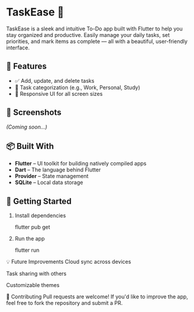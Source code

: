 # TaskEase 📝

TaskEase is a sleek and intuitive To-Do app built with Flutter to help you stay organized and productive. Easily manage your daily tasks, set priorities, and mark items as complete — all with a beautiful, user-friendly interface.

## 🚀 Features

- ✅ Add, update, and delete tasks
- 📂 Task categorization (e.g., Work, Personal, Study)
- 📱 Responsive UI for all screen sizes

## 📸 Screenshots

*(Coming soon...)*

## 📦 Built With

- **Flutter** – UI toolkit for building natively compiled apps
- **Dart** – The language behind Flutter
- **Provider** – State management
- **SQLite** – Local data storage

## 🔧 Getting Started

1. Install dependencies
   
   flutter pub get
   
3. Run the app
   
   flutter run

💡 Future Improvements
Cloud sync across devices

Task sharing with others

Customizable themes

🤝 Contributing
Pull requests are welcome! If you'd like to improve the app, feel free to fork the repository and submit a PR.
